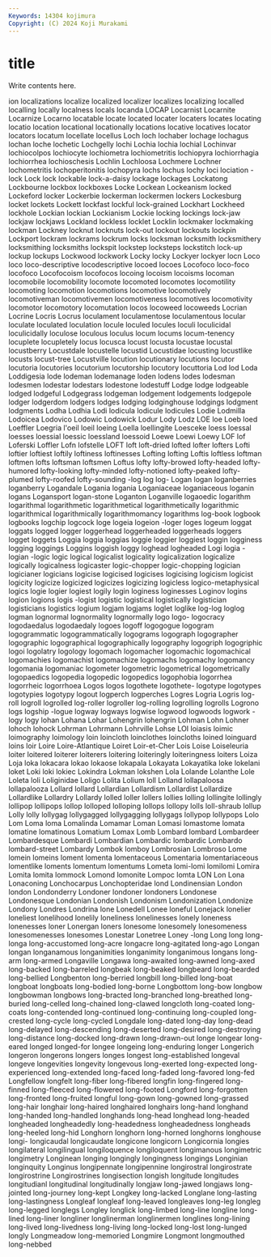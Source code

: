```yaml
---
Keywords: 14304 kojimura
Copyright: (C) 2024 Koji Murakami
---
```


# title

Write contents here.



ion localizations
localize localized localizer localizes localizing localled localling locally localness locals
locanda LOCAP Locarnist Locarnite Locarnize Locarno locatable locate located locater
locaters locates locating locatio location locational locationally locations locative locatives
locator locators locatum locellate locellus Loch loch lochaber lochage lochagus
lochan loche lochetic Lochgelly lochi Lochia lochia lochial Lochinvar lochiocolpos
lochiocyte lochiometra lochiometritis lochiopyra lochiorrhagia lochiorrhea lochioschesis Lochlin Lochloosa Lochmere
Lochner lochometritis lochoperitonitis lochopyra lochs lochus lochy loci lociation -lock
Lock lock lockable lock-a-daisy lockage lockages Lockatong Lockbourne lockbox lockboxes
Locke Lockean Lockeanism locked Lockeford locker Lockerbie lockerman lockermen lockers
Lockesburg locket lockets Lockett lockfast lockful lock-grained Lockhart Lockheed lockhole
Lockian lockian Lockianism Lockie locking lockings lock-jaw lockjaw lockjaws Lockland
lockless locklet Locklin lockmaker lockmaking lockman Lockney locknut locknuts lock-out
lockout lockouts lockpin Lockport lockram lockrams lockrum locks locksman locksmith
locksmithery locksmithing locksmiths lockspit lockstep locksteps lockstitch lock-up lockup lockups
Lockwood lockwork Locky locky Lockyer lockyer locn Loco loco loco-descriptive
locodescriptive locoed locoes Locofoco loco-foco locofoco Locofocoism locofocos locoing locoism
locoisms locoman locomobile locomobility locomote locomoted locomotes locomotility locomoting locomotion
locomotions locomotive locomotively locomotiveman locomotivemen locomotiveness locomotives locomotivity locomotor locomotory
locomutation locos locoweed locoweeds Locrian Locrine Locris Locrus loculament loculamentose
loculamentous locular loculate loculated loculation locule loculed locules loculi loculicidal
loculicidally loculose loculous loculus locum locums locum-tenency locuplete locupletely locus
locusca locust locusta locustae locustal locustberry Locustdale locustelle locustid Locustidae
locusting locustlike locusts locust-tree Locustville locution locutionary locutions locutor locutoria
locutories locutorium locutorship locutory locuttoria Lod lod Loda Loddigesia lode
lodeman lodemanage loden lodens lodes lodesman lodesmen lodestar lodestars lodestone
lodestuff Lodge lodge lodgeable lodged lodgeful Lodgegrass lodgeman lodgement lodgements
lodgepole lodger lodgerdom lodgers lodges lodging lodginghouse lodgings lodgment lodgments
Lodha Lodhia Lodi lodicula lodicule lodicules Lodie Lodmilla Lodoicea Lodovico
Lodowic Lodowick Lodur Lody Lodz LOE loe Loeb loed Loeffler
Loegria l'oeil loeil loeing Loella loellingite Loesceke loess loessal loesses
loessial loessic loessland loessoid Loewe Loewi Loewy LOF lof Loferski
Loffler Lofn lofstelle LOFT loft loft-dried lofted lofter lofters Lofti
loftier loftiest loftily loftiness loftinesses Lofting lofting Loftis loftless loftman
loftmen lofts loftsman loftsmen Loftus lofty lofty-browed lofty-headed lofty-humored lofty-looking
lofty-minded lofty-notioned lofty-peaked lofty-plumed lofty-roofed lofty-sounding -log log log- Logan
logan loganberries loganberry Logandale Logania logania Loganiaceae loganiaceous loganin logans
Logansport logan-stone Loganton Loganville logaoedic logarithm logarithmal logarithmetic logarithmetical logarithmetically
logarithmic logarithmical logarithmically logarithmomancy logarithms log-book logbook logbooks logchip logcock
loge logeia logeion -loger loges logeum loggat loggats logged logger
loggerhead loggerheaded loggerheads loggers logget loggets Loggia loggia loggias loggie
loggier loggiest loggin logginess logging loggings Loggins loggish loggy loghead
logheaded Logi logia -logian -logic logic logical logicalist logicality logicalization
logicalize logically logicalness logicaster logic-chopper logic-chopping logician logicianer logicians logicise
logicised logicises logicising logicism logicist logicity logicize logicized logicizes logicizing
logicless logico-metaphysical logics logie logier logiest logily login loginess loginesses
Loginov logins logion logions logis -logist logistic logistical logistically logistician
logisticians logistics logium logjam logjams loglet loglike log-log loglog logman
lognormal lognormality lognormally logo logo- logocracy logodaedalus logodaedaly logoes logoff
logogogue logogram logogrammatic logogrammatically logograms logograph logographer logographic logographical logographically
logography logogriph logogriphic logoi logolatry logology logomach logomacher logomachic logomachical
logomachies logomachist logomachize logomachs logomachy logomancy logomania logomaniac logometer logometric
logometrical logometrically logopaedics logopedia logopedic logopedics logophobia logorrhea logorrheic logorrhoea
Logos logos logothete logothete- logotype logotypes logotypies logotypy logout logperch
logperches Logres Logria Logris log-roll logroll logrolled log-roller logroller log-rolling
logrolling logrolls Logrono logs logship -logue logway logways logwise logwood
logwoods logwork -logy logy lohan Lohana Lohar Lohengrin lohengrin Lohman
Lohn Lohner lohoch lohock Lohrman Lohrmann Lohrville Lohse LOI loiasis
loimic loimography loimology loin loincloth loinclothes loincloths loined loinguard loins
loir Loire Loire-Atlantique Loiret Loir-et-Cher Lois Loise Loiseleuria loiter loitered
loiterer loiterers loitering loiteringly loiteringness loiters Loiza Loja loka lokacara
lokao lokaose lokapala Lokayata Lokayatika loke lokelani loket Loki loki
lokiec Lokindra Lokman lokshen Lola Lolande Lolanthe Lole Loleta loli
Loliginidae Loligo Lolita Lolium loll Lolland lollapaloosa lollapalooza Lollard lollard
Lollardian Lollardism Lollardist Lollardize Lollardlike Lollardry Lollardy lolled loller lollers
lollies lolling lollingite lollingly lollipop lollipops lollop lolloped lolloping lollops
lollopy lolls loll-shraub lollup Lolly lolly lollygag lollygagged lollygagging lollygags
lollypop lollypops Lolo Lom Loma loma Lomalinda Lomamar Loman Lomasi
lomastome lomata lomatine lomatinous Lomatium Lomax Lomb Lombard lombard Lombardeer
Lombardesque Lombardi Lombardian Lombardic lombardic Lombardo lombard-street Lombardy Lombok lomboy
Lombrosian Lombroso Lome lomein lomeins loment lomenta lomentaceous Lomentaria lomentariaceous
lomentlike loments lomentum lomentums Lometa lomi-lomi lomilomi Lomira Lomita lomita
lommock Lomond lomonite Lompoc lomta LON Lon Lona Lonaconing Lonchocarpus
Lonchopteridae lond Londinensian London london Londonderry Londoner londoner londoners Londonese
Londonesque Londonian Londonish Londonism Londonization Londonize Londony Londres Londrina lone
Lonedell Lonee loneful Lonejack lonelier loneliest lonelihood lonelily loneliness lonelinesses
lonely loneness lonenesses loner Lonergan loners lonesome lonesomely lonesomeness lonesomenesses
lonesomes Lonestar Lonetree Loney -long Long long long- longa long-accustomed
long-acre longacre long-agitated long-ago Longan longan longanamous longanimities longanimity longanimous
longans long-arm long-armed Longaville Longawa long-awaited long-awned long-axed long-backed long-barreled
longbeak long-beaked longbeard long-bearded long-bellied Longbenton long-berried longbill long-billed long-boat
longboat longboats long-bodied long-borne Longbottom long-bow longbow longbowman longbows long-bracted
long-branched long-breathed long-buried long-celled long-chained long-clawed longcloth long-coated long-coats long-contended
long-continued long-continuing long-coupled long-crested long-cycle long-cycled Longdale long-dated long-day long-dead
long-delayed long-descending long-deserted long-desired long-destroying long-distance long-docked long-drawn long-drawn-out longe
longear long-eared longed longed-for longee longeing long-enduring longer Longerich longeron
longerons longers longes longest long-established longeval longeve longevities longevity longevous
long-exerted long-expected long-experienced long-extended long-faced long-faded long-favored long-fed Longfellow longfelt
long-fiber long-fibered longfin long-fingered long-finned long-fleeced long-flowered long-footed Longford long-forgotten
long-fronted long-fruited longful long-gown long-gowned long-grassed long-hair longhair long-haired longhaired
longhairs long-hand longhand long-handed long-handled longhands long-head longhead long-headed longheaded
longheadedly long-headedness longheadedness longheads long-heeled long-hid Longhorn longhorn long-horned longhorns
longhouse longi- longicaudal longicaudate longicone longicorn Longicornia longies longilateral longilingual
longiloquence longiloquent longimanous longimetric longimetry Longinean longing longingly longingness longings
Longinian longinquity Longinus longipennate longipennine longirostral longirostrate longirostrine Longirostrines longisection
longish longitude longitudes longitudianl longitudinal longitudinally longjaw long-jawed longjaws long-jointed
long-journey long-kept Longkey long-lacked Longlane long-lasting long-lastingness Longleaf longleaf long-leaved
longleaves long-leg longleg long-legged longlegs Longley longlick long-limbed long-line longline
long-lined long-liner longliner longlinerman longlinermen longlines long-lining long-lived long-livedness long-living
long-locked long-lost long-lunged longly Longmeadow long-memoried Longmire Longmont longmouthed long-nebbed
